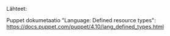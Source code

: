 
Lähteet:

Puppet dokumetaatio "Language: Defined resource types":
https://docs.puppet.com/puppet/4.10/lang_defined_types.html
